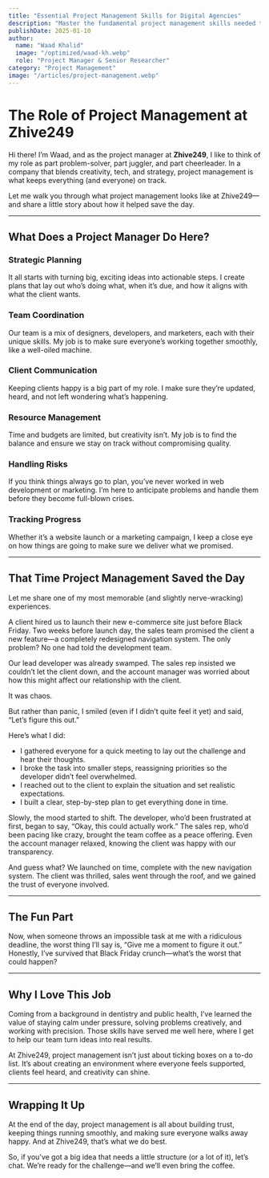 ```yaml
---
title: "Essential Project Management Skills for Digital Agencies"
description: "Master the fundamental project management skills needed to successfully lead digital projects and teams in modern agencies."
publishDate: 2025-01-10
author:
  name: "Waad Khalid"
  image: "/optimized/waad-kh.webp"
  role: "Project Manager & Senior Researcher"
category: "Project Management"
image: "/articles/project-management.webp"
---
```

# The Role of Project Management at Zhive249

Hi there! I’m Waad, and as the project manager at **Zhive249**, I like to think of my role as part problem-solver, part juggler, and part cheerleader. In a company that blends creativity, tech, and strategy, project management is what keeps everything (and everyone) on track.

Let me walk you through what project management looks like at Zhive249—and share a little story about how it helped save the day.

---

## What Does a Project Manager Do Here?

### Strategic Planning  
It all starts with turning big, exciting ideas into actionable steps. I create plans that lay out who’s doing what, when it’s due, and how it aligns with what the client wants.  

### Team Coordination  
Our team is a mix of designers, developers, and marketers, each with their unique skills. My job is to make sure everyone’s working together smoothly, like a well-oiled machine.  

### Client Communication  
Keeping clients happy is a big part of my role. I make sure they’re updated, heard, and not left wondering what’s happening.  

### Resource Management  
Time and budgets are limited, but creativity isn’t. My job is to find the balance and ensure we stay on track without compromising quality.  

### Handling Risks  
If you think things always go to plan, you’ve never worked in web development or marketing. I’m here to anticipate problems and handle them before they become full-blown crises.  

### Tracking Progress  
Whether it’s a website launch or a marketing campaign, I keep a close eye on how things are going to make sure we deliver what we promised.  

---

## That Time Project Management Saved the Day  

Let me share one of my most memorable (and slightly nerve-wracking) experiences.  

A client hired us to launch their new e-commerce site just before Black Friday. Two weeks before launch day, the sales team promised the client a new feature—a completely redesigned navigation system. The only problem? No one had told the development team.  

Our lead developer was already swamped. The sales rep insisted we couldn’t let the client down, and the account manager was worried about how this might affect our relationship with the client.  

It was chaos.  

But rather than panic, I smiled (even if I didn’t quite feel it yet) and said, “Let’s figure this out.”  

Here’s what I did:  
- I gathered everyone for a quick meeting to lay out the challenge and hear their thoughts.  
- I broke the task into smaller steps, reassigning priorities so the developer didn’t feel overwhelmed.  
- I reached out to the client to explain the situation and set realistic expectations.  
- I built a clear, step-by-step plan to get everything done in time.  

Slowly, the mood started to shift. The developer, who’d been frustrated at first, began to say, “Okay, this could actually work.” The sales rep, who’d been pacing like crazy, brought the team coffee as a peace offering. Even the account manager relaxed, knowing the client was happy with our transparency.  

And guess what? We launched on time, complete with the new navigation system. The client was thrilled, sales went through the roof, and we gained the trust of everyone involved.  

---

## The Fun Part  

Now, when someone throws an impossible task at me with a ridiculous deadline, the worst thing I’ll say is, “Give me a moment to figure it out.” Honestly, I’ve survived that Black Friday crunch—what’s the worst that could happen?  

---

## Why I Love This Job  

Coming from a background in dentistry and public health, I’ve learned the value of staying calm under pressure, solving problems creatively, and working with precision. Those skills have served me well here, where I get to help our team turn ideas into real results.  

At Zhive249, project management isn’t just about ticking boxes on a to-do list. It’s about creating an environment where everyone feels supported, clients feel heard, and creativity can shine.  

---

## Wrapping It Up  

At the end of the day, project management is all about building trust, keeping things running smoothly, and making sure everyone walks away happy. And at Zhive249, that’s what we do best.  

So, if you’ve got a big idea that needs a little structure (or a lot of it), let’s chat. We’re ready for the challenge—and we’ll even bring the coffee.
